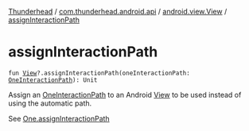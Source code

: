 [Thunderhead](../../index.md) / [com.thunderhead.android.api](../index.md) / [android.view.View](index.md) / [assignInteractionPath](./assign-interaction-path.md)

# assignInteractionPath

`fun `[`View`](https://whatever/android/view/View.html)`?.assignInteractionPath(oneInteractionPath: `[`OneInteractionPath`](../../com.thunderhead.android.api.interactions/-one-interaction-path/index.md)`): Unit`

Assign an [OneInteractionPath](../../com.thunderhead.android.api.interactions/-one-interaction-path/index.md) to an Android [View](https://whatever/android/view/View.html)
to be used instead of using the automatic path.

See [One.assignInteractionPath](#)

